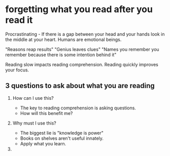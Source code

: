 # forgetting what you read after you read it

Procrastinating - If there is a gap between your head and your hands look in the middle at your heart.  Humans are emotional beings.

"Reasons reap results"
"Genius leaves clues"
"Names you remember you remember because there is some intention behind it"

Reading slow impacts reading comprehension.
Reading quickly improves your focus.

## 3 questions to ask about what you are reading
1. How can I use this? 
	- The key to reading comprehension is asking questions.
	- How will this benefit me?

2. Why must I use this?
	- The biggest lie is "knowledge is power"
	- Books on shelves aren't useful innately. 
	- Apply what you learn.

3. 


